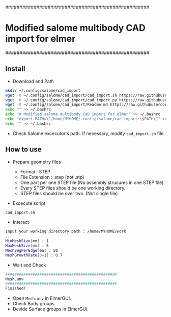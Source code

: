 
###################################################
# Modified salome multibody CAD import for elmer
###################################################


## Install

* Download and Path

```bash
mkdir ~/.config/salome/cad_import
wget -O ~/.config/salome/cad_import/cad_import.sh https://raw.githubusercontent.com/dymaxionkim/ElmerFEM_Examples/master/20170902_Salome_Script_cad_import/cad_import.sh
wget -O ~/.config/salome/cad_import/cad_import.py https://raw.githubusercontent.com/dymaxionkim/ElmerFEM_Examples/master/20170902_Salome_Script_cad_import/cad_import.py
wget -O ~/.config/salome/cad_import/Readme.md https://raw.githubusercontent.com/dymaxionkim/ElmerFEM_Examples/master/20170902_Salome_Script_cad_import/Readme.md
echo "" >> ~/.bashrc
echo "# Modified salome multibody CAD import for elmer" >> ~/.bashrc
echo "export PATH=\"/home/MYHOME/.config/salome/cad_import:\$PATH\"" >> ~/.bashrc
echo "" >> ~/.bashrc
```

* Check Salome excecutor's path. If necessary, modify `cad_import.sh` file.


## How to use

* Prepare geometry files
  - Format : STEP
  - File Extension : .step (not .stp)
  - One part per one STEP file (No assembly strucures in one STEP file)
  - Every STEP files should be one working directory.
  - STEP files should be over two. (Not single file)

* Excecute script

```bash
cad_import.sh
```

* Interact

```bash
Input your working directory path : /home/MYHOME/work
...
MinMeshSize[mm] : 1
MaxMeshSize[mm] : 5
MeshSegPerEdge[ea] : 50
MeshGrowthRate[0~1] : 0.7
```

* Wait and Check

```bash
#################################################
Mesh.unv
#################################################
Finished!
```

* Open `Mesh.unv` in ElmerGUI.
* Check Body groups.
* Devide Surface groups in ElmerGUI.





